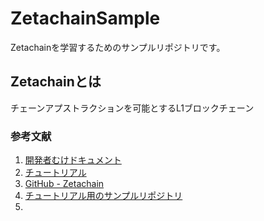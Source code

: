 # ZetachainSample
Zetachainを学習するためのサンプルリポジトリです。

## Zetachainとは

チェーンアプストラクションを可能とするL1ブロックチェーン

### 参考文献
1. [開発者むけドキュメント](https://www.zetachain.com/developers)
2. [チュートリアル](https://www.zetachain.com/docs/developers/tutorials/hello/)
3. [GitHub - Zetachain](https://github.com/zeta-chain)
4. [チュートリアル用のサンプルリポジトリ](https://github.com/zeta-chain/template)
5. []()
